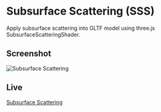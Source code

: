 # Subsurface Scattering (SSS)

Apply subsurface scattering into GLTF model using three.js SubsurfaceScatteringShader.

## Screenshot

![Subsurface Scattering](assets/subsurface-scattering.png)

## Live

[Subsurface Scattering](https://subsurface-scattering.netlify.app/)
